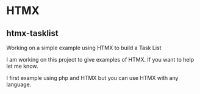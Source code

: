 # HTMX
## htmx-tasklist
Working on a simple example using HTMX to build a Task List

I am working on this project to give examples of HTMX. If you want to help let me know.

I first example using php and HTMX but you can use HTMX with any language.
